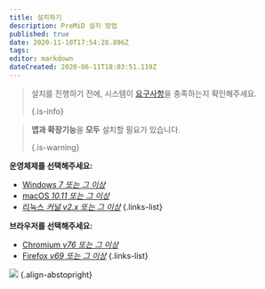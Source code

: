 ```yaml
---
title: 설치하기
description: PreMiD 설치 방법
published: true
date: 2020-11-10T17:54:28.896Z
tags:
editor: markdown
dateCreated: 2020-06-11T18:03:51.119Z
---
```


> 설치를 진행하기 전에, 시스템이 [요구사항](/install/requirements)을 충족하는지 확인해주세요. 
> 
> {.is-info}

> **앱과 확장기능**을 **모두** 설치할 필요가 있습니다. 
> 
> {.is-warning}

**운영체제를 선택해주세요:**
- [Windows *7 또는 그 이상*](/install/windows)
- [macOS *10.11 또는 그 이상*](/install/macos)
- [리눅스 *커널 v2.x 또는 그 이상*](/install/linux)
{.links-list}

**브라우저를 선택해주세요:**
- [Chromium *v76 또는 그 이상*](/install/chromium)
- [Firefox *v69 또는 그 이상*](/install/firefox)
{.links-list}

![](https://a.icons8.com/ajlQdsfa/FZhYWV/svg.svg) {.align-abstopright}